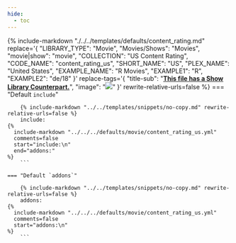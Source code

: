 ```yaml
---
hide:
  - toc
---
```

{%
    include-markdown "./../../templates/defaults/content_rating.md"
    replace='{
        "LIBRARY_TYPE": "Movie",
        "Movies/Shows": "Movies",
        "movie|show": "movie",
        "COLLECTION": "US Content Rating", 
        "CODE_NAME": "content_rating_us",
        "SHORT_NAME": "US",
        "PLEX_NAME": "United States",
        "EXAMPLE_NAME": "R Movies",
        "EXAMPLE1": "R",
        "EXAMPLE2": "de/18"
    }'
    replace-tags='{
        "title-sub": "**[This file has a Show Library Counterpart.](./../../../../show/content_rating_us)**",
        "image": "![](../../../../assets/images/defaults/posters/content_rating_us_movie.png)"
    }'
    rewrite-relative-urls=false
%}
    === "Default `include`"
    
        {% include-markdown "../../templates/snippets/no-copy.md" rewrite-relative-urls=false %}
        include: 
    {%    
      include-markdown "../../../defaults/movie/content_rating_us.yml" 
      comments=false
      start="include:\n"
      end="addons:"
    %}
        ```

    === "Default `addons`"
    
        {% include-markdown "../../templates/snippets/no-copy.md" rewrite-relative-urls=false %}
        addons: 
    {%    
      include-markdown "../../../defaults/movie/content_rating_us.yml" 
      comments=false
      start="addons:\n"
    %}
        ```

